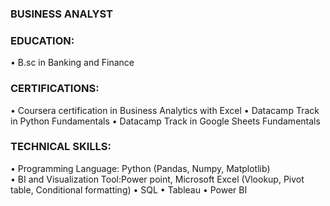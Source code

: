 ### BUSINESS ANALYST 

### EDUCATION:
• B.sc in Banking and Finance

### CERTIFICATIONS:
•	Coursera certification in Business Analytics with Excel
•	Datacamp Track in Python Fundamentals
•	Datacamp Track in Google Sheets Fundamentals

### TECHNICAL SKILLS:
• Programming Language: Python (Pandas, Numpy, Matplotlib)                                     
• BI and Visualization Tool:Power point, Microsoft Excel (Vlookup, Pivot table, Conditional formatting)
• SQL
• Tableau
• Power BI


